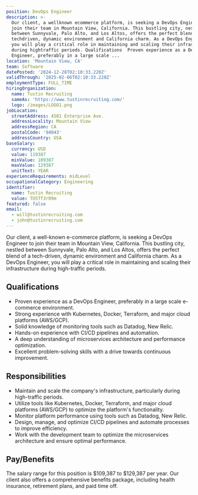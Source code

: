 ```yaml
---
position: DevOps Engineer
description: >-
  Our client, a wellknown ecommerce platform, is seeking a DevOps Engineer to
  join their team in Mountain View, California. This bustling city, nestled
  between Sunnyvale, Palo Alto, and Los Altos, offers the perfect blend of a
  techdriven, dynamic environment and California charm. As a DevOps Engineer,
  you will play a critical role in maintaining and scaling their infrastructure
  during hightraffic periods. Qualifications  Proven experience as a DevOps
  Engineer, preferably in a large scale ...
location: 'Mountain View, CA'
team: Software
datePosted: '2024-12-28T02:10:33.220Z'
validThrough: '2025-02-06T02:10:33.220Z'
employmentType: FULL_TIME
hiringOrganization:
  name: Tustin Recruiting
  sameAs: 'https://www.tustinrecruiting.com/'
  logo: /images/LOGO1.png
jobLocation:
  streetAddress: 4501 Enterprise Ave.
  addressLocality: Mountain View
  addressRegion: CA
  postalCode: '94043'
  addressCountry: USA
baseSalary:
  currency: USD
  value: 119387
  minValue: 109387
  maxValue: 129387
  unitText: YEAR
experienceRequirements: midLevel
occupationalCategory: Engineering
identifier:
  name: Tustin Recruiting
  value: TUSTf3r09m
featured: false
email:
  - will@tustinrecruiting.com
  - john@tustinrecruiting.com
---
```




Our client, a well-known e-commerce platform, is seeking a DevOps Engineer to join their team in Mountain View, California. This bustling city, nestled between Sunnyvale, Palo Alto, and Los Altos, offers the perfect blend of a tech-driven, dynamic environment and California charm. As a DevOps Engineer, you will play a critical role in maintaining and scaling their infrastructure during high-traffic periods.

## Qualifications
- Proven experience as a DevOps Engineer, preferably in a large scale e-commerce environment.
- Strong experience with Kubernetes, Docker, Terraform, and major cloud platforms (AWS/GCP).
- Solid knowledge of monitoring tools such as Datadog, New Relic.
- Hands-on experience with CI/CD pipelines and automation.
- A deep understanding of microservices architecture and performance optimization.
- Excellent problem-solving skills with a drive towards continuous improvement.

## Responsibilities
- Maintain and scale the company's infrastructure, particularly during high-traffic periods.
- Utilize tools like Kubernetes, Docker, Terraform, and major cloud platforms (AWS/GCP) to optimize the platform's functionality.
- Monitor platform performance using tools such as Datadog, New Relic.
- Design, manage, and optimize CI/CD pipelines and automate processes to improve efficiency.
- Work with the development team to optimize the microservices architecture and ensure optimal performance.

## Pay/Benefits
The salary range for this position is $109,387 to $129,387 per year. Our client also offers a comprehensive benefits package, including health insurance, retirement plans, and paid time off.
